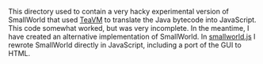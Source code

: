 This directory used to contain a very hacky experimental version of SmallWorld
that used [TeaVM](http://teavm.org) to translate the Java bytecode into
JavaScript. This code somewhat worked, but was very incomplete. In the meantime,
I have created an alternative implementation of SmallWorld. In
[smallworld.js](https://github.com/ericscharff/smallworld.js) I rewrote
SmallWorld directly in JavaScript, including a port of the GUI to HTML.
